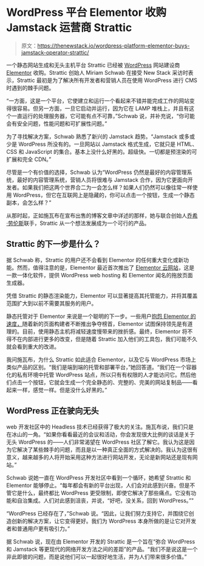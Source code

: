 # WordPress 平台 Elementor 收购 Jamstack 运营商 Strattic

> 原文：<https://thenewstack.io/wordpress-platform-elementor-buys-jamstack-operator-strattic/>

一个静态网站生成和无头主机平台 Strattic 已经被 [WordPress](https://wordpress.com/) 网站建设商 [Elementor](https://elementor.com/) 收购。Strattic 创始人 Miriam Schwab 在接受 New Stack 采访时表示，Strattic 最初是为了解决所有开发者和营销人员在使用 WordPress 进行 CMS 时遇到的棘手问题。

“一方面，这是一个平台，它使建立和运行一个看起来不错并能完成工作的网站变得很容易。但另一方面，一旦它启动并运行，因为它在 LAMP 堆栈上，并且有这个一直运行的处理服务器，它可能有点不可靠，”Schwab 说，并补充说，“你可能会有安全问题，性能问题和可扩展性问题。”

为了寻找解决方案，Schwab 熟悉了新兴的 Jamstack 趋势。“Jamstack 或多或少是 WordPress 所没有的。一旦网站以 Jamstack 格式生成，它就只是 HTML、CSS 和 JavaScript 的集合。基本上没什么好黑的。超级快。一切都是预渲染的可扩展和完全 CDN。”

尽管是一个有价值的选择，Schwab 认为“WordPress 仍然是最好的内容管理系统，最好的内容管理系统，营销人员将很难与 Jamstack 合作，因为它更面向开发者。如果我们把这两个世界合二为一会怎么样？如果人们仍然可以像往常一样使用 WordPress，但它在互联网上是隐藏的，你可以点击一个按钮，生成一个静态副本，会怎么样？”

从那时起，正如施瓦布在宣布出售的博客文章中详述的那样，她与联合创始人[乔希·劳伦斯](https://www.linkedin.com/in/joshuaslawrence/)联手，Strattic 从一个想法发展成为一个可行的产品。

## Strattic 的下一步是什么？

据 Schwab 称，Strattic 的用户还不会看到 Elementor 的任何重大变化或新功能。然而，值得注意的是，Elementor 最近首次推出了 [Elementor 云网站](https://elementor.com/features/cloud/)，这是一款一体化软件，提供 WordPress web hosting 和 Elementor 闻名的拖放页面生成器。

凭借 Strattic 的静态渲染能力，Elementor 可以显著提高其托管能力，并将其覆盖范围扩大到以前不需要其服务的用户。

静态托管对于 Elementor 来说是一个聪明的下一步。一些用户[抱怨 Elementor 的速度，](https://theadminbar.com/damn-gutenberg-smokes-elementor/?mc_cid=26783490e0&mc_eid=%5B68ffa9a210%5D)随着新的页面构建者不断推出争夺榜首，Elementor 试图保持领先是有道理的。目前，使用静态主机将减轻速度慢带来的挫折感。最终，Elementor 将不得不在内部进行更多的改变，但是随着 Strattic 加入他们的工具包，我们可能不久就会看到重大的改进。

我问施瓦布，为什么 Strattic 如此适合 Elementor，以及它与 WordPress 市场上类似产品的区别。“我们是端到端的托管和部署平台，”她回答道。“我们在一个容器化的私有环境中托管 WordPress 站点，所以只有有权限的人才能访问它。然后他们点击一个按钮，它就会生成一个完全静态的、完整的、完美的网站复制品——看起来一样，感觉一样。但是没什么好黑的。”

## **WordPress 正在驶向无头**

web 开发社区中的 Headless 技术已经获得了极大的关注。施瓦布说，我们只是在冰山的一角。“如果你看看最近的会议和活动，你会发现很大比例的谈话是关于无头 WordPress 的——人们非常渴望在 WordPress 社区了解它。我认为这是因为它解决了某些棘手的问题，而且是以一种真正全面的方式解决的。我认为这很有意义，越来越多的人将开始采用这种方法进行网站开发，无论是新网站还是现有网站。”

Schwab 说她一直在 WordPress 开发社区中看到一个循环，她希望 Strattic 和 Elementor 能够停止。“每年都会有新的平台出现，人们会对此感到兴奋。但是不管它是什么，最终都比 WordPress 更受限制，即使它解决了那些痛点。它没有功能和自治集成。人们对此感到沮丧，并说，“好吧，没关系，回到 WordPress。”"

“WordPress 已经存在了，”Schwab 说。“因此，让我们努力支持它，并围绕它创造创新的解决方案，让它变得更好。我们为 WordPress 本身所做的是让它对开发者和普通用户更有吸引力。”

据 Schwab 说，现在由 Elementor 开发的 Strattic 是一个旨在“弥合 WordPress 和 Jamstack 等更现代的网络开发方法之间的差距”的产品。“我们不是说这是一个非此即彼的问题，而是说他们可以一起很好地生活，并为人们带来很多价值。”

<svg xmlns:xlink="http://www.w3.org/1999/xlink" viewBox="0 0 68 31" version="1.1"><title>Group</title> <desc>Created with Sketch.</desc></svg>